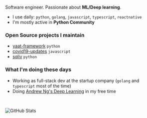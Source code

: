 Software engineer. Passionate about **ML/Deep learning**.

- I use daily: `python`, `golang`, `javascript`, `typescript`, `reactnative`
- I'm mostly active in **Python Community**

### Open Source projects I maintain

- [yaat-framework](https://github.com/yaat-project/yaat) `python`
- [covid19-updates](https://github.com/the-robot/covid19-updates) `javascript`
- [sqliv](https://github.com/the-robot/sqliv) `python`

### What I'm doing these days

- Working as full-stack dev at the startup company (`golang` and `typescript` most of the time)
- Doing [Andrew Ng's Deep Learning](https://github.com/the-robot/deeplearning) in my free time

<br/>
<p><img src="https://github-readme-stats.vercel.app/api?username=the-robot&amp;show_icons=true&theme=radical" alt="GitHub Stats"></p>

